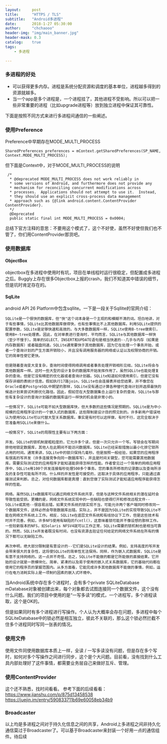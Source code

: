 ```yaml
---
layout:     post
title:      "HTTPS / TLS"
subtitle:   "Android多进程"
date:       2018-1-27 05:30:00
author:     "chchaooo"
header-img: "img/main_banner.jpg"
header-mask: 0.3
catalog:    true
tags:
    - 多进程
   
---
```


### 多进程的好处
* 可以获得更多内存。进程是系统分配资源和调度的基本单位，进程越多得到的资源就越多。
* 当一个app是多个进程是，一个进程挂了，其他进程不受影响。所以可以把一些非常重要的进程（比如upgrade进程等）放到独立进程中保证其可靠性。

下面是按照不同方式来进行多进程间通信的一些阐述。

### 使用Preference

Preference中早期存在MODE_MULTI_PROCESS
```
SharedPreferences preferences = mContext.getSharedPreferences(SP_NAME, Context.MODE_MULTI_PROCESS);
```
但下面是Context中，对于MODE_MULTI_PROCESS的说明
```
 /*
  * @deprecated MODE_MULTI_PROCESS does not work reliably in
  * some versions of Android, and furthermore does not provide any
  * mechanism for reconciling concurrent modifications across
  * processes.  Applications should not attempt to use it.  Instead,
  * they should use an explicit cross-process data management
  * approach such as {@link android.content.ContentProvider ContentProvider}.
  */
  @Deprecated
  public static final int MODE_MULTI_PROCESS = 0x0004;
```
总结下官方注释的意思：不要用这个模式了，这个不好使，虽然不好使但我们也不管了，你们用ContentProvider那货吧。

### 使用数据库

#### ObjectBox
objectbox在多进程中使用时有坑，项目在单线程时运行很稳定，但配置成多进程之后。Buggly上存在很多Objectbox上报的crash，我们不知道其中错误的细节，但是坑时肯定存在的。


#### SqlLite
android API 26 Platform中包含sqllite。一下是一段关于Sqllite的官网介绍：

```
SQLite是一个很快的数据库，但"快"这个词本身是一个主观的和模糊不清的词。坦白地讲，对于有些事情，SQLite比其他数据库做得快，也有些事情比不上其他数据库。利用SQLite提供的配置参数，SQLite是足够快速和高效的。与大多数数据库一样，SQLite使用B-tree做索引，使用B+-tree处理表。因此，在对单表进行查询时，平均而言，SQLite与其他数据库一样快（至少不慢于）。简单的SELECT、INSERT和UPDATE语句是相当快速的--几乎与内存（如果是内存数据库）或者磁盘同速。SQLite通常要快于其他数据库，因为它在处理一个事务开始，或者一个查询计划的产生方面开销较小，并且没有调用服务器的网络或认证以及权限协商的开销。它的简单性使它更快。

但是随着查询变大变复杂，查询时间使得网络调用或者事务处理开销相形见绌，SQLite将会与其他数据库一样。这时一些大型的设计复杂的数据库开始发挥作用了。虽然SQLite也能处理复杂的查询，但是它没有精密的优化器或者查询计划器。SQLite知道如何使用索引，但是它没有保存详细的表统计信息。假如执行17路join，SQLite也会连接表并给您结果，并不像您在Oracle或者PostgreSQL中期望的那样，SQLite没有通过计算各种替代查询计划并选择最快的候选计划来尝试判断优化路径。因此，假如您在大型数据集合上运行复杂的查询，SQLite与那些有复杂设计的查询计划器的数据库运行一样快的机会是非常小的。

一些情况下，SQLite可能不如大型数据库快，但大多数的这些情况是预期的。SQLite是为中小规模的应用程序设计的一个嵌入式的数据库，这些限制是设计目的预见到的。许多新用户错误地认为使用SQLite可以代替大型关系数据库。事实是有时可以这样做，有时不行，这完全取决于您准备用SQLite来做什么。

一般情况下，SQLite的局限性主要有以下两方面：

并发。SQLite的锁机制是粗粒度的，它允许多个读，但是一次只允许一个写。写锁会在写期间排他地锁定数据库，其他人在此期间不能访问数据库。SQLite已经采取措施以最小化排它锁所占用的时间。通常来讲，SQLite中的锁只保持几毫秒。但是按照一般经验，如果您的应用程序有很高的写并发（许多连接竞争向同一数据库写），并且是时间关键型，您可能需要其他数据库。需要实际测试您的应用程序才能知道能获得怎样的性能。作者曾见过一个简单的网络应用程序中，SQLite用100个并发连接每秒处理500多个事务。您的事务所修改的记录数以及查询所涉及的复杂性可能有所不同。什么样的并发性是可接受的，这取决于具体的应用程序，只能通过直接测试来判断。总之，对任何数据库都是真理：直到您做了实际测试才能知道应用程序能获得怎样的性能。

网络。虽然SQLite数据库可以通过网络文件系统共享，但是与这种文件系统相关的潜在延时会导致性能受损。更糟的是，网络文件系统实现中的一些缺陷也使得打开和修改远程文件--SQLite或其他--很容易出错。如果文件系统的锁实现不当，可能允许两个客户端同时修改同一个数据库文件，这样必然会导致数据库出错。实际上，并不是因为SQLite的实现导致SQLite不能在网络文件系统上工作。相反，SQLite在底层文件系统和有线协议下工作，但是这些技术有时并不完善。例如，许多NFS使用有缺陷的fcntl()，这意味着锁可能并不像设想的那样工作。一些较新版本的NFS，如Solaris NFSV4就可以工作正常，SQLite需要的锁机制也是相当可靠的。然而，SQLite开发者既没有时间，也没有资源去验证任何给定的网络文件系统在所有的情况下都可以无缺陷工作。

再次申明，绝大部分限制是有意设计的--它们是SQLite设计的结果。例如，支持高度的写并发会带来很大的复杂性，这将使SQLite的简单性无法保持。同样，作为嵌入式数据库，SQLite是有意不支持网络的。这一点并不奇怪。总之，SQLite不能做的都是它所能做的直接结果。它开始的设计就是一款模块化、简单、紧凑的以及易于使用的嵌入式关系数据库，它的基础代码都在使用它的程序员的掌握范围内。从多方面看，它能完成许多其他数据库不能做的事情，例如，运行在电力消耗实际上是一项制约因素的嵌入式环境中。
```
当Android系统中存在多个进程时，会有多个private SQLiteDatabase mDatabase对象被创建出来，每个对象都去试图连接同一个数据文件，这个没有什么问题。我们的项目中使用的是“一写多读”的模式，一个进程写，多个进程读取，这个是OK的。

但是如果同时有多个进程进行写操作。个人认为大概率会存在问题，多进程中每个SQLiteDatabase中的锁必然是相互独立，彼此不关联的，那么这个锁必然拦截不住多个进程同时写同一张表的情况。

### 使用文件
使用文件同使用数据库本质上一样，全读 / 一写多读没有问题，但是存在多个写时，如何对多个写操作之间进行同步，这个是个大问题。目前看，没有找到什么工具内部处理好了这件事情，都需要业务层自己来做好互斥、管理。

### 使用ContentProvider

这个还不熟悉，找时间看看。
参考下面的后续看看：
https://www.jianshu.com/p/875d13458538
https://juejin.im/entry/590833711b69e60058eb34b9

### Broadcaster
以上均是多进程之间对于持久化信息之间的共享，Android上多进程之间非持久化通信莫过于Broadcaster了。可以基于Broadcaster来封装一个好用一点的通信组件。待后续



